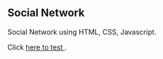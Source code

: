 ## Social Network

Social Network using HTML, CSS, Javascript.

Click [here to test ](https://mrkunalmittal.github.io/Socia-_Network/).